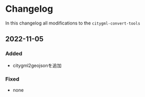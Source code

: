 # Changelog
In this changelog all modifications to the `citygml-convert-tools`

## 2022-11-05
### Added
* citygml2geojsonを追加

### Fixed
* none
